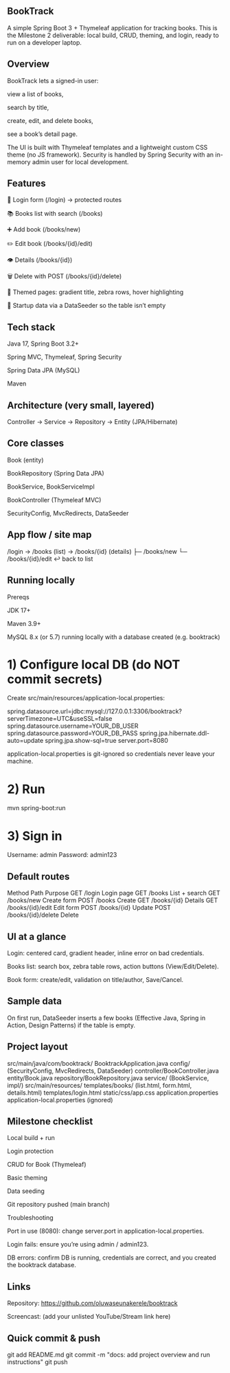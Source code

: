   ## BookTrack

A simple Spring Boot 3 + Thymeleaf application for tracking books.
This is the Milestone 2 deliverable: local build, CRUD, theming, and login, ready to run on a developer laptop.

## Overview

BookTrack lets a signed-in user:

view a list of books,

search by title,

create, edit, and delete books,

see a book’s detail page.

The UI is built with Thymeleaf templates and a lightweight custom CSS theme (no JS framework).
Security is handled by Spring Security with an in-memory admin user for local development.

## Features

🔐 Login form (/login) → protected routes

📚 Books list with search (/books)

➕ Add book (/books/new)

✏️ Edit book (/books/{id}/edit)

👁️ Details (/books/{id})

🗑️ Delete with POST (/books/{id}/delete)

🎨 Themed pages: gradient title, zebra rows, hover highlighting

🌱 Startup data via a DataSeeder so the table isn’t empty

## Tech stack

Java 17, Spring Boot 3.2+

Spring MVC, Thymeleaf, Spring Security

Spring Data JPA (MySQL)

Maven

## Architecture (very small, layered)
Controller  ->  Service  ->  Repository  ->  Entity (JPA/Hibernate)


## Core classes

Book (entity)

BookRepository (Spring Data JPA)

BookService, BookServiceImpl

BookController (Thymeleaf MVC)

SecurityConfig, MvcRedirects, DataSeeder

## App flow / site map
/login  →  /books (list)  →  /books/{id} (details)
           ├─ /books/new
           └─ /books/{id}/edit
           ↩  back to list

## Running locally

Prereqs

JDK 17+

Maven 3.9+

MySQL 8.x (or 5.7) running locally with a database created (e.g. booktrack)

# 1) Configure local DB (do NOT commit secrets)
Create src/main/resources/application-local.properties:

spring.datasource.url=jdbc:mysql://127.0.0.1:3306/booktrack?serverTimezone=UTC&useSSL=false
spring.datasource.username=YOUR_DB_USER
spring.datasource.password=YOUR_DB_PASS
spring.jpa.hibernate.ddl-auto=update
spring.jpa.show-sql=true
server.port=8080


application-local.properties is git-ignored so credentials never leave your machine.

# 2) Run

mvn spring-boot:run


# 3) Sign in

Username: admin
Password: admin123

## Default routes
Method	Path	Purpose
GET	/login	Login page
GET	/books	List + search
GET	/books/new	Create form
POST	/books	Create
GET	/books/{id}	Details
GET	/books/{id}/edit	Edit form
POST	/books/{id}	Update
POST	/books/{id}/delete	Delete
## UI at a glance

Login: centered card, gradient header, inline error on bad credentials.

Books list: search box, zebra table rows, action buttons (View/Edit/Delete).

Book form: create/edit, validation on title/author, Save/Cancel.

## Sample data

On first run, DataSeeder inserts a few books (Effective Java, Spring in Action, Design Patterns) if the table is empty.

## Project layout
src/main/java/com/booktrack/
  BooktrackApplication.java
  config/  (SecurityConfig, MvcRedirects, DataSeeder)
  controller/BookController.java
  entity/Book.java
  repository/BookRepository.java
  service/ (BookService, impl/)
src/main/resources/
  templates/books/ (list.html, form.html, details.html)
  templates/login.html
  static/css/app.css
  application.properties
  application-local.properties  (ignored)

## Milestone checklist

 Local build + run

 Login protection

 CRUD for Book (Thymeleaf)

 Basic theming

 Data seeding

 Git repository pushed (main branch)

Troubleshooting

Port in use (8080): change server.port in application-local.properties.

Login fails: ensure you’re using admin / admin123.

DB errors: confirm DB is running, credentials are correct, and you created the booktrack database.

## Links

Repository: https://github.com/oluwaseunakerele/booktrack

Screencast: (add your unlisted YouTube/Stream link here)

## Quick commit & push
git add README.md
git commit -m "docs: add project overview and run instructions"
git push
